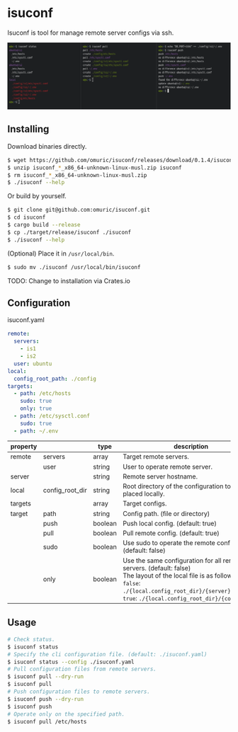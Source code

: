 # isuconf

Isuconf is tool for manage remote server configs via ssh.

![](.img/screenshot.png)

## Installing

Download binaries directly.

```bash
$ wget https://github.com/omuric/isuconf/releases/download/0.1.4/isuconf_0.1.4_x86_64-unknown-linux-musl.zip
$ unzip isuconf_*_x86_64-unknown-linux-musl.zip isuconf
$ rm isuconf_*_x86_64-unknown-linux-musl.zip
$ ./isuconf --help
```

Or build by yourself.

```bash
$ git clone git@github.com:omuric/isuconf.git
$ cd isuconf
$ cargo build --release
$ cp ./target/release/isuconf ./isuconf
$ ./isuconf --help
```

(Optional) Place it in `/usr/local/bin`.

```bash
$ sudo mv ./isuconf /usr/local/bin/isuconf
```

TODO: Change to installation via Crates.io

## Configuration

isuconf.yaml

```yml
remote:
  servers:
    - is1
    - is2
  user: ubuntu
local:
  config_root_path: ./config
targets:
  - path: /etc/hosts
    sudo: true
    only: true
  - path: /etc/sysctl.conf
    sudo: true
  - path: ~/.env

```
| property |                 | type    | description                                                                                                           | 
| -------  | --------------- | ------- | --------------------------------------------------------------------------------------------------------------------- | 
| remote   | servers         | array   | Target remote servers.                                                                                                | 
|          | user            | string  | User to operate remote server.                                                                                        | 
| server   |                 | string  | Remote server hostname.                                                                                               | 
| local    | config_root_dir | string  | Root directory of the configuration to be placed locally.                                                             | 
| targets  |                 | array   | Target configs.                                                                                                       | 
| target   | path            | string  | Config path. (file or directory)                                                                                      | 
|          | push            | boolean | Push local config. (default: true)                                                                                    |
|          | pull            | boolean | Pull remote config. (default: true)                                                                                   | 
|          | sudo            | boolean | Use sudo to operate the remote configuration. (default: false)                                                        | 
|          | only            | boolean | Use the same configuration for all remote servers. (default: false)<br>The layout of the local file is as follows.<br>`false`: `./{local.config_root_dir}/{server}/{config}`<br>`true`: `./{local.config_root_dir}/{config}` | 
## Usage

```bash
# Check status.
$ isuconf status
# Specify the cli configuration file. (default: ./isuconf.yaml)
$ isuconf status --config ./isuconf.yaml
# Pull configuration files from remote servers.
$ isuconf pull --dry-run
$ isuconf pull
# Push configuration files to remote servers.
$ isuconf push --dry-run
$ isuconf push
# Operate only on the specified path.
$ isuconf pull /etc/hosts
```

